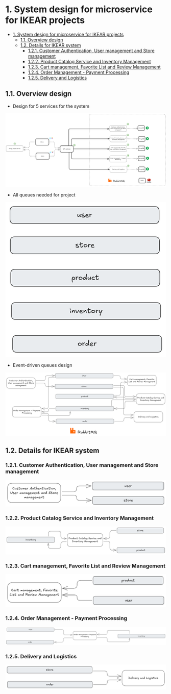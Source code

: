 # 1. System design for microservice for IKEAR projects

- [1. System design for microservice for IKEAR projects](#1-system-design-for-microservice-for-ikear-projects)
  - [1.1. Overview design](#11-overview-design)
  - [1.2. Details for IKEAR system](#12-details-for-ikear-system)
    - [1.2.1. Customer Authentication, User management and Store management](#121-customer-authentication-user-management-and-store-management)
    - [1.2.2. Product Catalog Service and Inventory Management](#122-product-catalog-service-and-inventory-management)
    - [1.2.3. Cart management, Favorite List and Review Management](#123-cart-management-favorite-list-and-review-management)
    - [1.2.4. Order Management - Payment Processing](#124-order-management---payment-processing)
    - [1.2.5. Delivery and Logistics](#125-delivery-and-logistics)

## 1.1. Overview design

- Design for 5 services for the system

![image design](./images/design.png)

- All queues needed for project

![image design](./images/queues.png)

- Event-driven queues design

![image design](./images/overall-queues.png)

## 1.2. Details for IKEAR system

### 1.2.1. Customer Authentication, User management and Store management

![image design](./images/service-1.png)

### 1.2.2. Product Catalog Service and Inventory Management

![image design](./images/service-2.png)

### 1.2.3. Cart management, Favorite List and Review Management

![image design](./images/service-3.png)

### 1.2.4. Order Management - Payment Processing

![image design](./images/service-4.png)

### 1.2.5. Delivery and Logistics

![image design](./images/service-5.png)